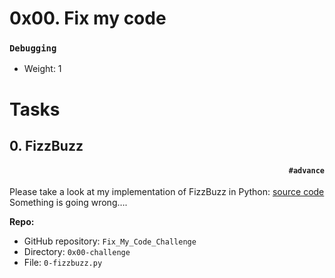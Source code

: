 # 0x00. Fix my code
### `Debugging`

-   Weight: 1


# Tasks

## 0\. FizzBuzz
#### <p align="right">`#advance`</p>
Please take a look at my implementation of FizzBuzz in Python: [source code](https://github.com/alx-tools/0x00-Fix_My_Code_Challenge/blob/master/0-fizzbuzz.py)
Something is going wrong….

**Repo:**

-   GitHub repository: `Fix_My_Code_Challenge`
-   Directory: `0x00-challenge`
-   File: `0-fizzbuzz.py`
